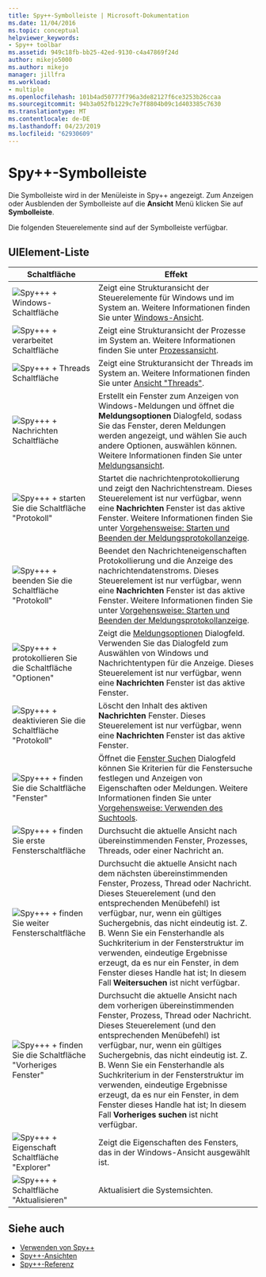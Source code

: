 ```yaml
---
title: Spy++-Symbolleiste | Microsoft-Dokumentation
ms.date: 11/04/2016
ms.topic: conceptual
helpviewer_keywords:
- Spy++ toolbar
ms.assetid: 949c18fb-bb25-42ed-9130-c4a47869f24d
author: mikejo5000
ms.author: mikejo
manager: jillfra
ms.workload:
- multiple
ms.openlocfilehash: 101b4ad50777f796a3de82127f6ce3253b26ccaa
ms.sourcegitcommit: 94b3a052fb1229c7e7f8804b09c1d403385c7630
ms.translationtype: MT
ms.contentlocale: de-DE
ms.lasthandoff: 04/23/2019
ms.locfileid: "62930609"
---
```

# <a name="spy-toolbar"></a>Spy++-Symbolleiste
Die Symbolleiste wird in der Menüleiste in Spy++ angezeigt. Zum Anzeigen oder Ausblenden der Symbolleiste auf die **Ansicht** Menü klicken Sie auf **Symbolleiste**.

 Die folgenden Steuerelemente sind auf der Symbolleiste verfügbar.

## <a name="uielement-list"></a>UIElement-Liste

|Schaltfläche|Effekt|
|------------|------------|
|![Spy++&#43; &#43; Windows-Schaltfläche](../debugger/media/icon_spy--_windows.gif "Icon_Spy ++ _Windows")|Zeigt eine Strukturansicht der Steuerelemente für Windows und im System an. Weitere Informationen finden Sie unter [Windows-Ansicht](../debugger/windows-view.md).|
|![Spy++&#43; &#43; verarbeitet Schaltfläche](../debugger/media/icon_spy--_processes.gif "Icon_Spy ++ _Processes")|Zeigt eine Strukturansicht der Prozesse im System an. Weitere Informationen finden Sie unter [Prozessansicht](../debugger/processes-view.md).|
|![Spy++&#43; &#43; Threads Schaltfläche](../debugger/media/icon_spy--_threads.gif "Icon_Spy ++ _Threads")|Zeigt eine Strukturansicht der Threads im System an. Weitere Informationen finden Sie unter [Ansicht "Threads"](../debugger/threads-view.md).|
|![Spy++&#43; &#43; Nachrichten Schaltfläche](../debugger/media/icon_spy--_messages.gif "Icon_Spy ++ _Messages")|Erstellt ein Fenster zum Anzeigen von Windows-Meldungen und öffnet die **Meldungsoptionen** Dialogfeld, sodass Sie das Fenster, deren Meldungen werden angezeigt, und wählen Sie auch andere Optionen, auswählen können. Weitere Informationen finden Sie unter [Meldungsansicht](../debugger/messages-view.md).|
|![Spy++&#43; &#43; starten Sie die Schaltfläche "Protokoll"](../debugger/media/icon_spy--_startlog.gif "Icon_Spy ++ _StartLog")|Startet die nachrichtenprotokollierung und zeigt den Nachrichtenstream. Dieses Steuerelement ist nur verfügbar, wenn eine **Nachrichten** Fenster ist das aktive Fenster. Weitere Informationen finden Sie unter [Vorgehensweise: Starten und Beenden der Meldungsprotokollanzeige](../debugger/how-to-start-and-stop-the-message-log-display.md).|
|![Spy++&#43; &#43; beenden Sie die Schaltfläche "Protokoll"](../debugger/media/icon_spy--_stoplog.gif "Icon_Spy ++ _StopLog")|Beendet den Nachrichteneigenschaften Protokollierung und die Anzeige des nachrichtendatenstroms. Dieses Steuerelement ist nur verfügbar, wenn eine **Nachrichten** Fenster ist das aktive Fenster. Weitere Informationen finden Sie unter [Vorgehensweise: Starten und Beenden der Meldungsprotokollanzeige](../debugger/how-to-start-and-stop-the-message-log-display.md).|
|![Spy++&#43; &#43; protokollieren Sie die Schaltfläche "Optionen"](../debugger/media/icon_spy--_logoptions.gif "Icon_Spy ++ _LogOptions")|Zeigt die [Meldungsoptionen](../debugger/message-options-dialog-box.md) Dialogfeld. Verwenden Sie das Dialogfeld zum Auswählen von Windows und Nachrichtentypen für die Anzeige. Dieses Steuerelement ist nur verfügbar, wenn eine **Nachrichten** Fenster ist das aktive Fenster.|
|![Spy++&#43; &#43; deaktivieren Sie die Schaltfläche "Protokoll"](../debugger/media/spy--_clearlog.gif "Spy-_ClearLog")|Löscht den Inhalt des aktiven **Nachrichten** Fenster. Dieses Steuerelement ist nur verfügbar, wenn eine **Nachrichten** Fenster ist das aktive Fenster.|
|![Spy++&#43; &#43; finden Sie die Schaltfläche "Fenster"](../debugger/media/icon_spy--_findwindow.gif "Icon_Spy ++ _FindWindow")|Öffnet die [Fenster Suchen](../debugger/find-window-dialog-box.md) Dialogfeld können Sie Kriterien für die Fenstersuche festlegen und Anzeigen von Eigenschaften oder Meldungen. Weitere Informationen finden Sie unter [Vorgehensweise: Verwenden des Suchtools](../debugger/how-to-use-the-finder-tool.md).|
|![Spy++&#43; &#43; finden Sie erste Fensterschaltfläche](../debugger/media/icon_spy--_window.gif "Icon_Spy ++ _Window")|Durchsucht die aktuelle Ansicht nach übereinstimmenden Fenster, Prozesses, Threads, oder einer Nachricht an.|
|![Spy++&#43; &#43; finden Sie weiter Fensterschaltfläche](../debugger/media/icon_spy--_nextwindow.gif "Icon_Spy ++ _NextWindow")|Durchsucht die aktuelle Ansicht nach dem nächsten übereinstimmenden Fenster, Prozess, Thread oder Nachricht. Dieses Steuerelement (und den entsprechenden Menübefehl) ist verfügbar, nur, wenn ein gültiges Suchergebnis, das nicht eindeutig ist. Z. B. Wenn Sie ein Fensterhandle als Suchkriterium in der Fensterstruktur im verwenden, eindeutige Ergebnisse erzeugt, da es nur ein Fenster, in dem Fenster dieses Handle hat ist; In diesem Fall **Weitersuchen** ist nicht verfügbar.|
|![Spy++&#43; &#43; finden Sie die Schaltfläche "Vorheriges Fenster"](../debugger/media/icon_spy--_prevwindow.gif "Icon_Spy ++ _PrevWindow")|Durchsucht die aktuelle Ansicht nach dem vorherigen übereinstimmenden Fenster, Prozess, Thread oder Nachricht. Dieses Steuerelement (und den entsprechenden Menübefehl) ist verfügbar, nur, wenn ein gültiges Suchergebnis, das nicht eindeutig ist. Z. B. Wenn Sie ein Fensterhandle als Suchkriterium in der Fensterstruktur im verwenden, eindeutige Ergebnisse erzeugt, da es nur ein Fenster, in dem Fenster dieses Handle hat ist; In diesem Fall **Vorheriges suchen** ist nicht verfügbar.|
|![Spy++&#43; &#43; Eigenschaft Schaltfläche "Explorer"](../debugger/media/icon_spy--_propexp.gif "Icon_Spy ++ _PropExp")|Zeigt die Eigenschaften des Fensters, das in der Windows-Ansicht ausgewählt ist.|
|![Spy++&#43; &#43; Schaltfläche "Aktualisieren"](../debugger/media/icon_spy--_refresh.gif "Icon_Spy ++ _Refresh")|Aktualisiert die Systemsichten.|

## <a name="see-also"></a>Siehe auch
- [Verwenden von Spy++](../debugger/using-spy-increment.md)
- [Spy++-Ansichten](../debugger/spy-increment-views.md)
- [Spy++-Referenz](../debugger/spy-increment-reference.md)